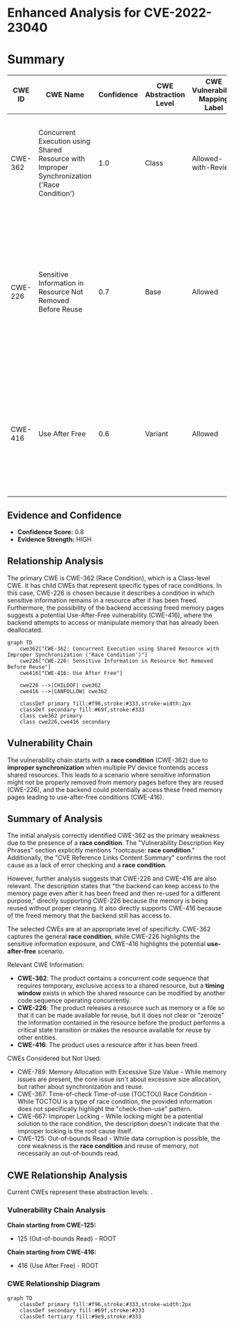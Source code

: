 # Enhanced Analysis for CVE-2022-23040

# Summary
| CWE ID | CWE Name | Confidence | CWE Abstraction Level | CWE Vulnerability Mapping Label | CWE-Vulnerability Mapping Notes |
|---|---|---|---|---|---|
| CWE-362 | Concurrent Execution using Shared Resource with Improper Synchronization ('Race Condition') | 1.0 | Class | Allowed-with-Review | Primary CWE. The vulnerability is due to a **race condition** when multiple device frontends access shared resources without proper synchronization. |
| CWE-226 | Sensitive Information in Resource Not Removed Before Reuse | 0.7 | Base | Allowed | Secondary CWE. The vulnerability description mentions a **race condition** that results in backends potentially accessing freed memory pages even after reuse. This relates to sensitive data not being cleared before reuse. |
| CWE-416 | Use After Free | 0.6 | Variant | Allowed | Secondary CWE. Since the backend can keep access to the memory page even after it has been freed and then re-used for a different purpose, this could lead to **use-after-free** conditions. |

## Evidence and Confidence

*   **Confidence Score:** 0.8
*   **Evidence Strength:** HIGH

## Relationship Analysis
The primary CWE is CWE-362 (Race Condition), which is a Class-level CWE. It has child CWEs that represent specific types of race conditions. In this case, CWE-226 is chosen because it describes a condition in which sensitive information remains in a resource after it has been freed. Furthermore, the possibility of the backend accessing freed memory pages suggests a potential Use-After-Free vulnerability (CWE-416), where the backend attempts to access or manipulate memory that has already been deallocated.

```mermaid
graph TD
    cwe362["CWE-362: Concurrent Execution using Shared Resource with Improper Synchronization ('Race Condition')"]
    cwe226["CWE-226: Sensitive Information in Resource Not Removed Before Reuse"]
    cwe416["CWE-416: Use After Free"]

    cwe226 -->|CHILDOF| cwe362
    cwe416 -->|CANFOLLOW| cwe362

    classDef primary fill:#f96,stroke:#333,stroke-width:2px
    classDef secondary fill:#69f,stroke:#333
    class cwe362 primary
    class cwe226,cwe416 secondary
```

## Vulnerability Chain
The vulnerability chain starts with a **race condition** (CWE-362) due to **improper synchronization** when multiple PV device frontends access shared resources. This leads to a scenario where sensitive information might not be properly removed from memory pages before they are reused (CWE-226), and the backend could potentially access these freed memory pages leading to use-after-free conditions (CWE-416).

## Summary of Analysis
The initial analysis correctly identified CWE-362 as the primary weakness due to the presence of a **race condition**. The "Vulnerability Description Key Phrases" section explicitly mentions "rootcause: **race condition**." Additionally, the "CVE Reference Links Content Summary" confirms the root cause as a lack of error checking and a **race condition**.

However, further analysis suggests that CWE-226 and CWE-416 are also relevant. The description states that "the backend can keep access to the memory page even after it has been freed and then re-used for a different purpose," directly supporting CWE-226 because the memory is being reused without proper clearing. It also directly supports CWE-416 because of the freed memory that the backend still has access to.

The selected CWEs are at an appropriate level of specificity. CWE-362 captures the general **race condition**, while CWE-226 highlights the sensitive information exposure, and CWE-416 highlights the potential **use-after-free** scenario.

Relevant CWE Information:
*   **CWE-362**: The product contains a concurrent code sequence that requires temporary, exclusive access to a shared resource, but a **timing window** exists in which the shared resource can be modified by another code sequence operating concurrently.
*   **CWE-226**: The product releases a resource such as memory or a file so that it can be made available for reuse, but it does not clear or "zeroize" the information contained in the resource before the product performs a critical state transition or makes the resource available for reuse by other entities.
*   **CWE-416**: The product uses a resource after it has been freed.

CWEs Considered but Not Used:
*   CWE-789: Memory Allocation with Excessive Size Value - While memory issues are present, the core issue isn't about excessive size allocation, but rather about synchronization and reuse.
*   CWE-367: Time-of-check Time-of-use (TOCTOU) Race Condition - While TOCTOU is a type of race condition, the provided information does not specifically highlight the "check-then-use" pattern.
*   CWE-667: Improper Locking - While locking might be a potential solution to the race condition, the description doesn't indicate that the improper locking is the root cause itself.
*   CWE-125: Out-of-bounds Read - While data corruption is possible, the core weakness is the **race condition** and reuse of memory, not necessarily an out-of-bounds read.


## CWE Relationship Analysis

Current CWEs represent these abstraction levels: .


### Vulnerability Chain Analysis

**Chain starting from CWE-125:**
- 125 (Out-of-bounds Read) - ROOT


**Chain starting from CWE-416:**
- 416 (Use After Free) - ROOT



### CWE Relationship Diagram

```mermaid
graph TD
    classDef primary fill:#f96,stroke:#333,stroke-width:2px
    classDef secondary fill:#69f,stroke:#333
    classDef tertiary fill:#9e9,stroke:#333
```